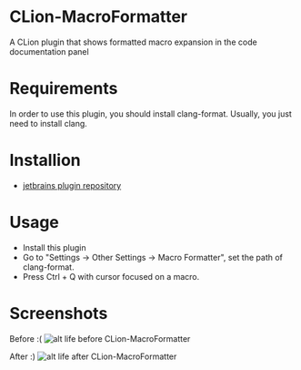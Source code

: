 CLion-MacroFormatter
====================

A CLion plugin that shows formatted macro expansion in the code documentation panel

Requirements
============

In order to use this plugin, you should install clang-format. Usually, you just need to install clang.

Installion
==========

 - [jetbrains plugin repository](https://plugins.jetbrains.com/plugin/7674)

Usage
=====

 - Install this plugin
 - Go to "Settings -> Other Settings -> Macro Formatter", set the path of clang-format.
 - Press Ctrl + Q with cursor focused on a macro.

Screenshots
===========

Before :(
![alt life before CLion-MacroFormatter](https://raw.github.com/itechbear/CLion-MacroFormatter/master/screenshots/life-before-this-plugin.png)

After :)
![alt life after CLion-MacroFormatter](https://raw.github.com/itechbear/CLion-MacroFormatter/master/screenshots/life-after-this-plugin.png)
